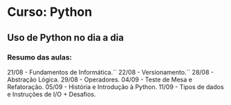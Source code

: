<h1>Curso: Python</h1>
<h2>Uso de Python no dia a dia</h2>
<h3>Resumo das aulas:</h3>
<h7>21/08 - Fundamentos de Informática.´´</h7>
<h7>22/08 - Versionamento.</h7>´´
<h7>28/08 - Abstração Lógica.</h7>
<h7>29/08 - Operadores.</h7>
<h7>04/09 - Teste de Mesa e Refatoração.</h7>
<h7>05/09 - História e Introdução à Python.</h7>
<h7>11/09 - Tipos de dados e Instruções de I/O + Desafios.</h7>


